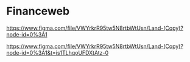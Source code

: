 # Financeweb
https://www.figma.com/file/VWYrkrR95tw5N8rtbWtUsn/Land-(Copy)?node-id=0%3A1

https://www.figma.com/file/VWYrkrR95tw5N8rtbWtUsn/Land-(Copy)?node-id=0%3A1&t=is1TLhqoUFDXtAtz-0
